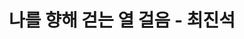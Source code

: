 ---
title: 나를 향해 걷는 열 걸음 - 최진석
sidebar_position: 3
last_update:
  date: 2022-11-30
description: 단 하나의 나로 살게 하는 인생의 문장들
tags: ['철학','최진석']
keywords: ['철학']
draft: true
---